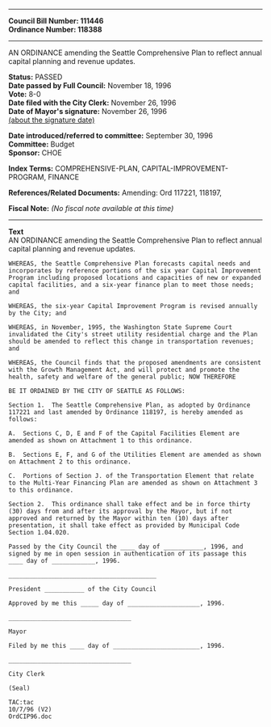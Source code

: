* * * * *  
  
**Council Bill Number: [](#h0)[](#h2)111446**   
**Ordinance Number: 118388**  
  
* * * * *  
  
AN ORDINANCE amending the Seattle Comprehensive Plan to reflect annual capital planning and revenue updates.  
  
**Status:** PASSED   
**Date passed by Full Council:** November 18, 1996   
**Vote:** 8-0   
**Date filed with the City Clerk:** November 26, 1996   
**Date of Mayor's signature:** November 26, 1996   
[(about the signature date)](/~public/approvaldate.htm)   
  
  
**Date introduced/referred to committee:** September 30, 1996   
**Committee:** Budget   
**Sponsor:** CHOE   
  
**Index Terms:** COMPREHENSIVE-PLAN, CAPITAL-IMPROVEMENT-PROGRAM, FINANCE  
  
**References/Related Documents:** Amending: Ord 117221, 118197,  
  
**Fiscal Note:** *(No fiscal note available at this time)*  
  
* * * * *  
  
**Text**  
    AN ORDINANCE amending the Seattle Comprehensive Plan to reflect annual  
    capital planning and revenue updates.  
  
    WHEREAS, the Seattle Comprehensive Plan forecasts capital needs and  
    incorporates by reference portions of the six year Capital Improvement  
    Program including proposed locations and capacities of new or expanded  
    capital facilities, and a six-year finance plan to meet those needs;  
    and  
  
    WHEREAS, the six-year Capital Improvement Program is revised annually  
    by the City; and  
  
    WHEREAS, in November, 1995, the Washington State Supreme Court  
    invalidated the City's street utility residential charge and the Plan  
    should be amended to reflect this change in transportation revenues;  
    and  
  
    WHEREAS, the Council finds that the proposed amendments are consistent  
    with the Growth Management Act, and will protect and promote the  
    health, safety and welfare of the general public; NOW THEREFORE  
  
    BE IT ORDAINED BY THE CITY OF SEATTLE AS FOLLOWS:  
  
    Section 1.  The Seattle Comprehensive Plan, as adopted by Ordinance  
    117221 and last amended by Ordinance 118197, is hereby amended as  
    follows:  
  
    A.  Sections C, D, E and F of the Capital Facilities Element are  
    amended as shown on Attachment 1 to this ordinance.  
  
    B.  Sections E, F, and G of the Utilities Element are amended as shown  
    on Attachment 2 to this ordinance.  
  
    C.  Portions of Section J. of the Transportation Element that relate  
    to the Multi-Year Financing Plan are amended as shown on Attachment 3  
    to this ordinance.  
  
    Section 2.  This ordinance shall take effect and be in force thirty  
    (30) days from and after its approval by the Mayor, but if not  
    approved and returned by the Mayor within ten (10) days after  
    presentation, it shall take effect as provided by Municipal Code  
    Section 1.04.020.  
  
    Passed by the City Council the ____ day of ___________, 1996, and  
    signed by me in open session in authentication of its passage this  
    ____ day of ____________, 1996.  
  
    _________________________________________  
  
    President ___________ of the City Council  
  
    Approved by me this _____ day of ____________________, 1996.  
  
    __________________________________  
  
    Mayor  
  
    Filed by me this ____ day of ________________________, 1996.  
  
    __________________________________  
  
    City Clerk  
  
    (Seal)  
  
    TAC:tac  
    10/7/96 (V2)  
    OrdCIP96.doc  
